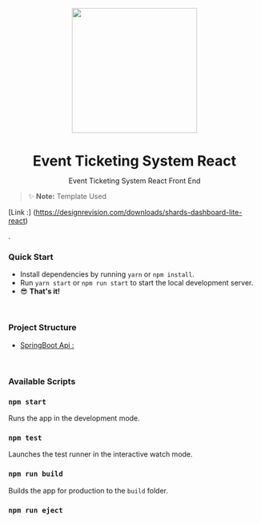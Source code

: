 <p align="center">

<img src="images/avatar/logo.png" width="250" />
</a>
</p>

<h1 align="center" style="border-bottom: none !important; margin-bottom: 5px !important;"> Event Ticketing System  React</h1>


<p align="center">
Event Ticketing System  React Front End <br /> 
</p>


> ✨ **Note:** Template Used 
<p align="center">

[Link :] (https://designrevision.com/downloads/shards-dashboard-lite-react)
</p> .

<br />

### Quick Start

* Install dependencies by running `yarn` or `npm install`.
* Run `yarn start` or `npm run start` to start the local development server.
* 😎 **That's it!** 

<br />

### Project Structure

- [SpringBoot Api  :](https://github.com/rachidoubahmane99/EventTicket-springboot.git)


<br />

### Available Scripts

### `npm start`

Runs the app in the development mode.

### `npm test`

Launches the test runner in the interactive watch mode.

### `npm run build`

Builds the app for production to the `build` folder.

### `npm run eject`


<br />


